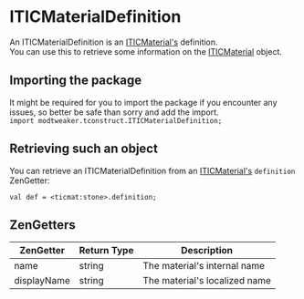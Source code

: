 # ITICMaterialDefinition
An ITICMaterialDefinition is an [ITICMaterial's](/Mods/Modtweaker/TConstruct/Materials/ITICMaterial/) definition.  
You can use this to retrieve some information on the [ITICMaterial](/Mods/Modtweaker/TConstruct/Materials/ITICMaterial/) object.

## Importing the package
It might be required for you to import the package if you encounter any issues, so better be safe than sorry and add the import.  
`import modtweaker.tconstruct.ITICMaterialDefinition;`

## Retrieving such an object

You can retrieve an ITICMaterialDefinition from an [ITICMaterial's](/Mods/Modtweaker/TConstruct/Materials/ITICMaterial/) `definition` ZenGetter:
```zenscript
val def = <ticmat:stone>.definition;
```

## ZenGetters

|ZenGetter   |Return Type |Description                   |
|------------|------------|------------------------------|
|name        |string      |The material's internal name  |
|displayName |string      |The material's localized name |
